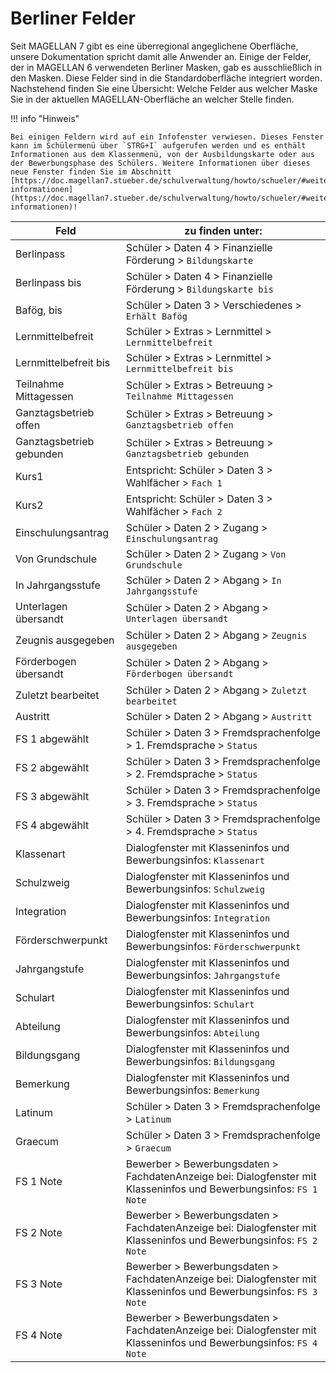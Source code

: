 # Berliner Felder

Seit MAGELLAN 7 gibt es eine überregional angeglichene Oberfläche, unsere Dokumentation spricht damit alle Anwender an.
Einige der Felder, der in MAGELLAN 6 verwendeten Berliner Masken, gab es ausschließlich in den Masken.
Diese Felder sind in die Standardoberfläche integriert worden. Nachstehend finden Sie eine Übersicht: Welche Felder aus welcher Maske Sie in der aktuellen MAGELLAN-Oberfläche an welcher Stelle finden.

!!! info "Hinweis"

    Bei einigen Feldern wird auf ein Infofenster verwiesen. Dieses Fenster kann im Schülermenü über `STRG+I` aufgerufen werden und es enthält Informationen aus dem Klassenmenü, von der Ausbildungskarte oder aus der Bewerbungsphase des Schülers. Weitere Informationen über dieses neue Fenster finden Sie im Abschnitt [https://doc.magellan7.stueber.de/schulverwaltung/howto/schueler/#weitere-informationen](https://doc.magellan7.stueber.de/schulverwaltung/howto/schueler/#weitere-informationen)!

Feld| zu finden unter:
--|--
Berlinpass|Schüler > Daten 4 > Finanzielle Förderung > `Bildungskarte`
Berlinpass bis|Schüler > Daten 4 > Finanzielle Förderung > `Bildungskarte bis`
Bafög, bis|Schüler > Daten 3 > Verschiedenes > `Erhält Bafög`
Lernmittelbefreit|Schüler > Extras > Lernmittel > `Lernmittelbefreit`
Lernmittelbefreit bis|Schüler > Extras > Lernmittel > `Lernmittelbefreit bis`
Teilnahme Mittagessen|Schüler > Extras > Betreuung > `Teilnahme Mittagessen`
Ganztagsbetrieb offen|Schüler > Extras > Betreuung > `Ganztagsbetrieb offen`
Ganztagsbetrieb gebunden|Schüler > Extras > Betreuung > `Ganztagsbetrieb gebunden`
Kurs1|Entspricht: Schüler > Daten 3 > Wahlfächer > `Fach 1`
Kurs2|Entspricht: Schüler > Daten 3 > Wahlfächer > `Fach 2`
Einschulungsantrag|Schüler > Daten 2 > Zugang > `Einschulungsantrag`
Von Grundschule|Schüler > Daten 2 > Zugang > `Von Grundschule`
In Jahrgangsstufe|Schüler > Daten 2 > Abgang > `In Jahrgangsstufe`
Unterlagen übersandt|Schüler > Daten 2 > Abgang > `Unterlagen übersandt`
Zeugnis ausgegeben|Schüler > Daten 2 > Abgang > `Zeugnis ausgegeben`
Förderbogen übersandt|Schüler > Daten 2 > Abgang > `Förderbogen übersandt`
Zuletzt bearbeitet|Schüler > Daten 2 > Abgang > `Zuletzt bearbeitet`
Austritt|Schüler > Daten 2 > Abgang > `Austritt`
FS 1 abgewählt|Schüler > Daten 3 > Fremdsprachenfolge > 1. Fremdsprache > `Status`
FS 2 abgewählt|Schüler > Daten 3 > Fremdsprachenfolge > 2. Fremdsprache > `Status`
FS 3 abgewählt|Schüler > Daten 3 > Fremdsprachenfolge > 3. Fremdsprache > `Status`
FS 4 abgewählt|Schüler > Daten 3 > Fremdsprachenfolge > 4. Fremdsprache > `Status`
Klassenart|Dialogfenster mit Klasseninfos und Bewerbungsinfos: `Klassenart`
Schulzweig|Dialogfenster mit Klasseninfos und Bewerbungsinfos: `Schulzweig`
Integration|Dialogfenster mit Klasseninfos und Bewerbungsinfos: `Integration`
Förderschwerpunkt|Dialogfenster mit Klasseninfos und Bewerbungsinfos: `Förderschwerpunkt`
Jahrgangstufe|Dialogfenster mit Klasseninfos und Bewerbungsinfos: `Jahrgangstufe`
Schulart|Dialogfenster mit Klasseninfos und Bewerbungsinfos: `Schulart`
Abteilung| Dialogfenster mit Klasseninfos und Bewerbungsinfos: `Abteilung`
Bildungsgang|Dialogfenster mit Klasseninfos und Bewerbungsinfos: `Bildungsgang`
Bemerkung|Dialogfenster mit Klasseninfos und Bewerbungsinfos: `Bemerkung`
Latinum|Schüler > Daten 3 > Fremdsprachenfolge > `Latinum`
Graecum|Schüler > Daten 3 > Fremdsprachenfolge > `Graecum`
FS 1 Note|Bewerber > Bewerbungsdaten > FachdatenAnzeige bei: Dialogfenster mit Klasseninfos und Bewerbungsinfos: `FS 1 Note`
FS 2 Note|Bewerber > Bewerbungsdaten > FachdatenAnzeige bei: Dialogfenster mit Klasseninfos und Bewerbungsinfos: `FS 2 Note`
FS 3 Note|Bewerber > Bewerbungsdaten > FachdatenAnzeige bei: Dialogfenster mit Klasseninfos und Bewerbungsinfos: `FS 3 Note`
FS 4 Note|Bewerber > Bewerbungsdaten > FachdatenAnzeige bei: Dialogfenster mit Klasseninfos und Bewerbungsinfos: `FS 4 Note`
